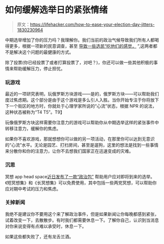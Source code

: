 # 如何缓解选举日的紧张情绪

> 原文：<https://lifehacker.com/how-to-ease-your-election-day-jitters-1830230964>

中期选举增加了你的压力吗？我理解你。我们当前的政治气候导致我们所有人都喝得更多，根据一项新的民意调查，甚至 [导致一些选民“吃他们的感觉，](https://www.nbcnews.com/better/health/political-climate-making-democrats-eat-their-feelings-here-s-how-ncna929826) ”,这两者都不是解决这个问题的最健康的方式。



除了投票(你已经投票了或者打算投票了，对吧？)，你还可以做一些其他积极的事情来帮助缓解压力，停止担忧。

### 玩游戏

最近的一项研究表明，玩俄罗斯方块游戏——是的，俄罗斯方块——可以帮助我们度过焦虑期。这个部分是由于这个游戏是多么引人入胜。当你开始专注于你将放下下一个街区的地方时，你就处于心理学家所说的“心流”状态，根据 NPR 的说法，这种状态被称为“T4 T5”。T9】

玩像俄罗斯方块这样需要你注意力的游戏可以帮助你从中期选举这样的紧张事件中转移注意力，缓解你的焦虑。

如果你不喜欢游戏，那就想想你可以做的另一项活动，在那里你可以达到无意识的“心流”水平。无论是园艺、打扫房间，甚至是遛狗，这里的想法是找到一些事情来分散你和你的注意力，让你不去想我们国家正在迅速变成的灾难。

### 沉思

冥想 app head space[近日发布了一款“政治包”](https://lifehacker.com/cope-with-midterm-election-anxiety-better-with-this-med-1830211792) 帮助用户应对即将到来的选举。《短冥想集》和《长冥想集》可以免费使用，其中包括一些两党冥想，可以帮助你应对期中考试的压力和焦虑。

### 关掉新闻

我绝不是建议你不要用这个来了解政治事件，但是如果新闻让你每晚都感到紧张，试着改变一下，去散散步。有时我们都需要休息一下。了解你自己，认识到当消息对你来说变得有点难以承受时，休息一下。

如果这些都失败了，还有龙舌兰酒。